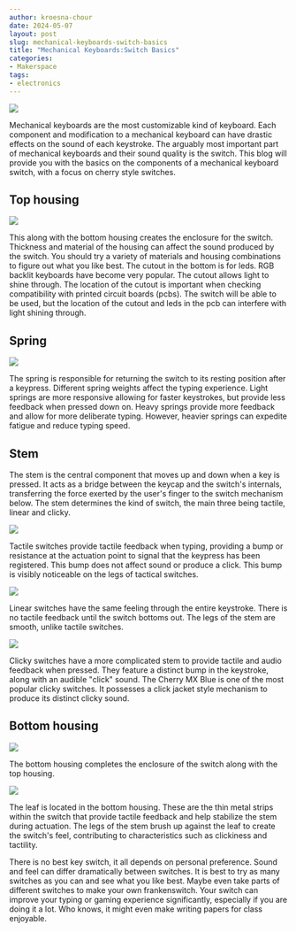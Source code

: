 ```yaml
---
author: kroesna-chour
date: 2024-05-07
layout: post
slug: mechanical-keyboards-switch-basics
title: "Mechanical Keyboards:Switch Basics"
categories:
- Makerspace
tags:
- electronics
---
```

![](/assets/post-media/switches/2024-05-07%20switch%200.JPG)

Mechanical keyboards are the most customizable kind of keyboard. Each component and modification to a mechanical keyboard can have drastic effects on the sound of each keystroke. The arguably most important part of mechanical keyboards and their sound quality is the switch. This blog will provide you with the basics on the components of a mechanical keyboard switch, with a focus on cherry style switches.

## Top housing
![](/assets/post-media/switches/2024-05-07%20switch%201.JPG)

This along with the bottom housing creates the enclosure for the switch. Thickness and material of the housing can affect the sound produced by the switch. You should try a variety of materials and housing combinations to figure out what you like best. The cutout in the bottom is for leds. RGB backlit keyboards have become very popular. The cutout allows light to shine through. The location of the cutout is important when checking compatibility with printed circuit boards (pcbs). The switch will be able to be used, but the location of the cutout and leds in the pcb can interfere with light shining through. 

## Spring
![](/assets/post-media/switches/2024-05-07%20switch%202.JPG)

The spring is responsible for returning the switch to its resting position after a keypress. Different spring weights affect the typing experience. Light springs are more responsive allowing for faster keystrokes, but provide less feedback when pressed down on. Heavy springs provide more feedback and allow for more deliberate typing. However, heavier springs can expedite fatigue and reduce typing speed. 

## Stem
The stem is the central component that moves up and down when a key is pressed. It acts as a bridge between the keycap and the switch's internals, transferring the force exerted by the user's finger to the switch mechanism below. The stem determines the kind of switch, the main three being tactile, linear and clicky.

![](/assets/post-media/switches/2024-05-07%20switch%203.JPG)

Tactile switches provide tactile feedback when typing, providing a bump or resistance at the actuation point to signal that the keypress has been registered. This bump does not affect sound or produce a click. This bump is visibly noticeable on the legs of tactical switches.

![](/assets/post-media/switches/2024-05-07%20switch%204.JPG)

Linear switches have the same feeling through the entire keystroke. There is no tactile feedback until the switch bottoms out. The legs of the stem are smooth, unlike tactile switches.

![](/assets/post-media/switches/2024-05-07%20switch%205.JPG)

Clicky switches have a more complicated stem to provide tactile and audio  feedback when pressed. They feature a distinct bump in the keystroke, along with an audible "click" sound. The Cherry MX Blue is one of the most popular clicky switches. It possesses a click jacket style mechanism to produce its distinct clicky sound.

## Bottom housing
![](/assets/post-media/switches/2024-05-07%20switch%206.JPG)

The bottom housing completes the enclosure of the switch along with the top housing. 

![](/assets/post-media/switches/2024-05-07%20switch%207.JPG)

The leaf is located in the bottom housing. These are the thin metal strips within the switch that provide tactile feedback and help stabilize the stem during actuation. The legs of the stem brush up against the leaf to create the switch's feel, contributing to characteristics such as clickiness and tactility. 

There is no best key switch, it all depends on personal preference. Sound and feel can differ dramatically between switches.  It is best to try as many switches as you can and see what you like best. Maybe even take parts of different switches to make your own frankenswitch. Your switch can improve your typing or gaming experience significantly, especially if you are doing it a lot. Who knows, it might even make writing papers for class enjoyable. 
